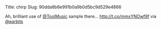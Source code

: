 Title: chirp
Slug: 90dda6b6e991b0a9b0d5bc9d529e4866

Ah, brilliant use of <a href="http://twitter.com/ToolMusic">@ToolMusic</a> sample there... <a href="http://t.co/mmxYNOwf9f">http://t.co/mmxYNOwf9f</a> via <a href="http://twitter.com/earbits">@earbits</a>
